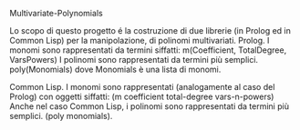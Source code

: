 Multivariate-Polynomials

Lo  scopo  di  questo  progetto é  la  costruzione  di  due  librerie  (in Prolog ed  in Common  Lisp) per la manipolazione, di polinomi multivariati.
Prolog.
I monomi sono rappresentati da termini siffatti:
m(Coefficient, TotalDegree, VarsPowers)
I polinomi sono rappresentati da termini più semplici.
poly(Monomials)
dove Monomials è una lista di monomi. 

Common  Lisp.
I  monomi sono rappresentati (analogamente  al  caso  del Prolog) con oggetti siffatti:
(m coefficient total-degree vars-n-powers)
Anche nel caso Common Lisp, i polinomi sono rappresentati da termini più semplici.
(poly monomials).
